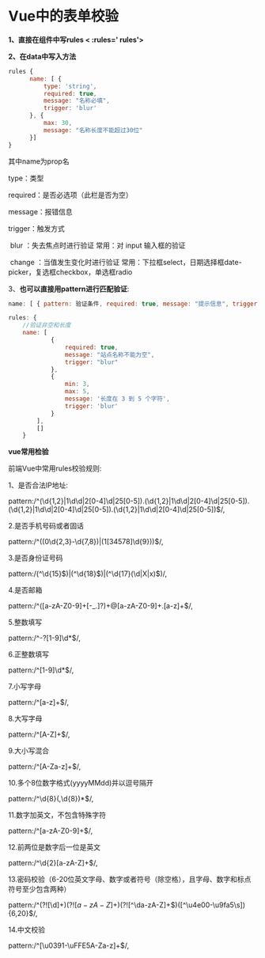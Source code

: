 # Vue中的表单校验


<!--more-->

**1、直接在组件中写rules  < :rules=' rules'>**

**2、在data中写入方法**

```js
rules {	
      name: [ { 
          type: 'string',
          required: true,
          message: "名称必填", 
          trigger: 'blur'
      }, {
          max: 30,
          message: "名称长度不能超过30位" 
      }]
}
```

其中name为prop名

type：类型

required：是否必选项（此栏是否为空）

message：报错信息

trigger：触发方式

​		blur ：失去焦点时进行验证	常用：对 input 输入框的验证

​		change ：当值发生变化时进行验证		常用：下拉框select，日期选择框date-picker，复选框checkbox，单选框radio

3、**也可以直接用pattern进行匹配验证**:

```js
name: [ { pattern: 验证条件, required: true, message: "提示信息", trigger: "blur" }]
```

```js
rules: {
    //验证非空和长度
    name: [
            {
                required: true,
                message: "站点名称不能为空",
                trigger: "blur"
            },
            {
                min: 3, 
                max: 5, 
                message: '长度在 3 到 5 个字符', 
                trigger: 'blur' 
            }
        ],
        []
    }
```



**vue常用检验**

前端Vue中常用rules校验规则:

1、是否合法IP地址:

pattern:/^(\d{1,2}|1\d\d|2[0-4]\d|25[0-5])\.(\d{1,2}|1\d\d|2[0-4]\d|25[0-5])\.(\d{1,2}|1\d\d|2[0-4]\d|25[0-5])\.(\d{1,2}|1\d\d|2[0-4]\d|25[0-5])$/,

2.是否手机号码或者固话

pattern:/^((0\d{2,3}-\d{7,8})|(1[34578]\d{9}))$/,

3.是否身份证号码

pattern:/(^\d{15}$)|(^\d{18}$)|(^\d{17}(\d|X|x)$)/,

4.是否邮箱

pattern:/^([a-zA-Z0-9]+[-_\.]?)+@[a-zA-Z0-9]+\.[a-z]+$/,

5.整数填写

pattern:/^-?[1-9]\d*$/,

6.正整数填写

pattern:/^[1-9]\d*$/,

7.小写字母

pattern:/^[a-z]+$/,

8.大写字母

pattern:/^[A-Z]+$/,

9.大小写混合

pattern:/^[A-Za-z]+$/,

10.多个8位数字格式(yyyyMMdd)并以逗号隔开

pattern:/^\d{8}(\,\d{8})*$/,

11.数字加英文，不包含特殊字符

pattern:/^[a-zA-Z0-9]+$/,

12.前两位是数字后一位是英文

pattern:/^\d{2}[a-zA-Z]+$/,

13.密码校验（6-20位英文字母、数字或者符号（除空格），且字母、数字和标点符号至少包含两种）

pattern:/^(?![\d]+$)(?![a-zA-Z]+$)(?![^\da-zA-Z]+$)([^\u4e00-\u9fa5\s]){6,20}$/,

14.中文校验

pattern:/^[\u0391-\uFFE5A-Za-z]+$/,

